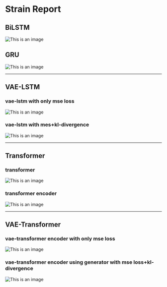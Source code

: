# Strain Report

## BiLSTM
![This is an image](
https://github.com/YeHoonJang/strain_prj/blob/main/figure/bilstm_figure_100.png)  

## GRU
![This is an image](
https://github.com/YeHoonJang/strain_prj/blob/main/figure/GRU_figure_100.png)  

--------------------------------
## VAE-LSTM
### vae-lstm with only mse loss
![This is an image](
https://github.com/YeHoonJang/strain_prj/blob/main/figure/vae_with_mse_figure_100.png)

### vae-lstm with mes+kl-divergence
![This is an image](https://github.com/YeHoonJang/strain_prj/blob/main/figure/vae_with_mes_kl-divergence_figure_91.png)

--------------------------------
## Transformer

### transformer
![This is an image](
https://github.com/YeHoonJang/strain_prj/blob/main/figure/transformer_figure_100.png)

### transformer encoder
![This is an image](
https://github.com/YeHoonJang/strain_prj/blob/main/figure/transformer_figure_encoder_100.png)  

--------------------------------
## VAE-Transformer
### vae-transformer encoder with only mse loss
![This is an image](
https://github.com/YeHoonJang/strain_prj/blob/main/figure/transformer_figure_encoder_vae.png)  

### vae-transformer encoder using generator with mse loss+kl-divergence
![This is an image](
https://github.com/YeHoonJang/strain_prj/blob/main/figure/transformer_figure_encoder_vae_generator.png) 



  